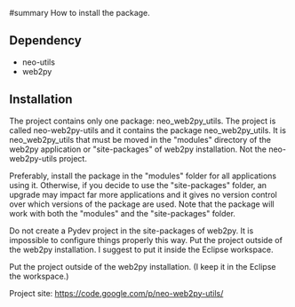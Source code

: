 #summary How to install the package.

## Dependency

  * neo-utils
  * web2py

## Installation

The project contains only one package: neo_web2py_utils. The project is called 
neo-web2py-utils and it contains the package neo_web2py_utils. It is 
neo_web2py_utils that must be moved in the "modules" directory of the web2py 
application or "site-packages" of web2py installation. Not the neo-web2py-utils
project.

Preferably, install the package in the "modules" folder for all applications 
using it. Otherwise, if you decide to use the "site-packages" folder, an 
upgrade may impact far more applications and it gives no version control over 
which versions of the package are used. Note that the package will work with 
both the "modules" and the "site-packages" folder.

Do not create a Pydev project in the site-packages of web2py. It is impossible 
to configure things properly this way. Put the project outside of the web2py 
installation. I suggest to put it inside the Eclipse workspace.

Put the project outside of the web2py installation. (I keep it in the Eclipse 
the workspace.) 


Project site: https://code.google.com/p/neo-web2py-utils/
